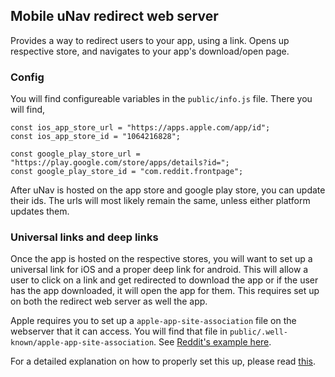 ## Mobile uNav redirect web server

Provides a way to redirect users to your app, using a link. Opens up respective store, and navigates to your app's download/open page.

### Config
You will find configureable variables in the `public/info.js` file. There you will find,
```
const ios_app_store_url = "https://apps.apple.com/app/id";
const ios_app_store_id = "1064216828";

const google_play_store_url = "https://play.google.com/store/apps/details?id=";
const google_play_store_id = "com.reddit.frontpage";
```

After uNav is hosted on the app store and google play store, you can update their ids. The urls will most likely remain the same, unless either platform updates them.

### Universal links and deep links
Once the app is hosted on the respective stores, you will want to set up a universal link for iOS and a proper deep link for android. This will allow a user to click on a link and get redirected to download the app or if the user has the app downloaded, it will open the app for them. This requires set up on both the redirect web server as well the app.

Apple requires you to set up a `apple-app-site-association` file on the webserver that it can access. You will find that file in `public/.well-known/apple-app-site-association`. See [Reddit's example here](https://reddit.com/.well-known/apple-app-site-association).

For a detailed explanation on how to properly set this up, please read [this](https://docs.expo.io/workflow/linking/#universaldeep-links-without-a-custom-scheme).